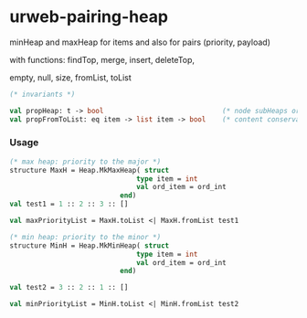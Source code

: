 # urweb-pairing-heap

minHeap and maxHeap for items and also for pairs (priority, payload)

with functions: findTop, merge, insert, deleteTop,

empty, null, size, fromList, toList

```ocaml
(* invariants *)

val propHeap: t -> bool                             (* node subHeaps order *)
val propFromToList: eq item -> list item -> bool    (* content conservation *)
```

### Usage

```ocaml
(* max heap: priority to the major *)
structure MaxH = Heap.MkMaxHeap( struct 
                               type item = int
                               val ord_item = ord_int
                           end)
val test1 = 1 :: 2 :: 3 :: []

val maxPriorityList = MaxH.toList <| MaxH.fromList test1

(* min heap: priority to the minor *)
structure MinH = Heap.MkMinHeap( struct
                               type item = int
                               val ord_item = ord_int
                           end)

val test2 = 3 :: 2 :: 1 :: []

val minPriorityList = MinH.toList <| MinH.fromList test2
```